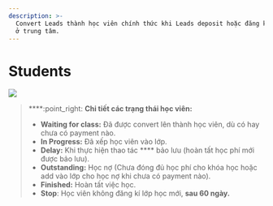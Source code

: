 ```yaml
---
description: >-
  Convert Leads thành học viên chính thức khi Leads deposit hoặc đăng kí gói học
  ở trung tâm.
---
```


# Students

![](../../.gitbook/assets/Edu\_ChamSocStudetns.png)

> ****:point\_right: **Chi tiết  các trạng thái học viên:**
>
> * **Waiting for class:** Đã được convert lên thành học viên, dù có hay chưa có payment nào.
> * **In Progress:**  Đã xếp học viên vào lớp.
> * **Delay:** Khi thực hiện thao tác **** bảo lưu (hoàn tất học phí mới được bảo lưu).
> * **Outstanding:** Học nợ (Chưa đóng đủ học phí cho khóa học hoặc add vào lớp cho học nợ khi chưa có payment nào).
> * **Finished:** Hoàn tất việc học.
> * **Stop**: Học viên không đăng kí lớp học mới, **sau 60 ngày.**
